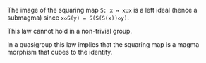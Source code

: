The image of the squaring map `S: x ↦ x◇x` is a left ideal (hence a submagma) since `x◇S(y) = S(S(S(x))◇y)`.

This law cannot hold in a non-trivial group.

In a quasigroup this law implies that the squaring map is a magma morphism that cubes to the identity.